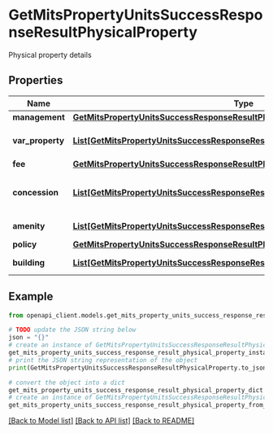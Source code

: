 # GetMitsPropertyUnitsSuccessResponseResultPhysicalProperty

Physical property details

## Properties

Name | Type | Description | Notes
------------ | ------------- | ------------- | -------------
**management** | [**GetMitsPropertyUnitsSuccessResponseResultPhysicalPropertyManagement**](GetMitsPropertyUnitsSuccessResponseResultPhysicalPropertyManagement.md) |  | [optional] 
**var_property** | [**List[GetMitsPropertyUnitsSuccessResponseResultPhysicalPropertyPropertyInner]**](GetMitsPropertyUnitsSuccessResponseResultPhysicalPropertyPropertyInner.md) | Details of the property | [optional] 
**fee** | [**GetMitsPropertyUnitsSuccessResponseResultPhysicalPropertyFee**](GetMitsPropertyUnitsSuccessResponseResultPhysicalPropertyFee.md) |  | [optional] 
**concession** | [**List[GetMitsPropertyUnitsSuccessResponseResultPhysicalPropertyConcessionInner]**](GetMitsPropertyUnitsSuccessResponseResultPhysicalPropertyConcessionInner.md) | Concession details for the property | [optional] 
**amenity** | [**List[GetMitsPropertyUnitsSuccessResponseResultPhysicalPropertyAmenityInner]**](GetMitsPropertyUnitsSuccessResponseResultPhysicalPropertyAmenityInner.md) | Property amenities | [optional] 
**policy** | [**GetMitsPropertyUnitsSuccessResponseResultPhysicalPropertyPolicy**](GetMitsPropertyUnitsSuccessResponseResultPhysicalPropertyPolicy.md) |  | [optional] 
**building** | [**List[GetMitsPropertyUnitsSuccessResponseResultPhysicalPropertyBuildingInner]**](GetMitsPropertyUnitsSuccessResponseResultPhysicalPropertyBuildingInner.md) | Details of the building | [optional] 

## Example

```python
from openapi_client.models.get_mits_property_units_success_response_result_physical_property import GetMitsPropertyUnitsSuccessResponseResultPhysicalProperty

# TODO update the JSON string below
json = "{}"
# create an instance of GetMitsPropertyUnitsSuccessResponseResultPhysicalProperty from a JSON string
get_mits_property_units_success_response_result_physical_property_instance = GetMitsPropertyUnitsSuccessResponseResultPhysicalProperty.from_json(json)
# print the JSON string representation of the object
print(GetMitsPropertyUnitsSuccessResponseResultPhysicalProperty.to_json())

# convert the object into a dict
get_mits_property_units_success_response_result_physical_property_dict = get_mits_property_units_success_response_result_physical_property_instance.to_dict()
# create an instance of GetMitsPropertyUnitsSuccessResponseResultPhysicalProperty from a dict
get_mits_property_units_success_response_result_physical_property_from_dict = GetMitsPropertyUnitsSuccessResponseResultPhysicalProperty.from_dict(get_mits_property_units_success_response_result_physical_property_dict)
```
[[Back to Model list]](../README.md#documentation-for-models) [[Back to API list]](../README.md#documentation-for-api-endpoints) [[Back to README]](../README.md)



